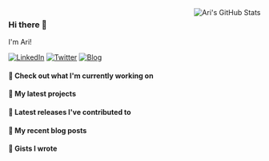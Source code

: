 <!--
**arihantsurana/arihantsurana** is a ✨ _special_ ✨ repository because its `README.md` (this file) appears on your GitHub profile.

Here are some ideas to get you started:

- 🔭 I’m currently working on ...
- 🌱 I’m currently learning ...
- 👯 I’m looking to collaborate on ...
- 🤔 I’m looking for help with ...
- 💬 Ask me about ...
- 📫 How to reach me: ...
- 😄 Pronouns: ...
- ⚡ Fun fact: ...
-->
<img alt="Ari's GitHub Stats" align="right" src="https://github-readme-stats.vercel.app/api?username=arihantsurana&show_icons=true&theme=default&hide_title=true" />

### Hi there 👋

I'm Ari!

<a href="https://linkedin.com/in/arisurana"><img src="https://img.shields.io/badge/LinkedIn--_.svg?style=social&logo=linkedin" alt="LinkedIn"></a>
<a href="http://twitter.com/ari_surana"><img src="https://img.shields.io/badge/Twitter--_.svg?style=social&logo=twitter" alt="Twitter"></a>
<a href="https://arihantsurana.com"><img src="https://img.shields.io/badge/Blog--_.svg?style=social&logo=blog" alt="Blog"></a>

#### 👷 Check out what I'm currently working on


#### 🌱 My latest projects


#### 🔭 Latest releases I've contributed to


#### 📜 My recent blog posts


#### 📓 Gists I wrote



